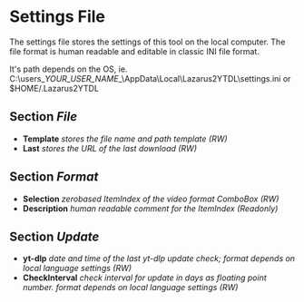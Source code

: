 # Settings File

The settings file stores the settings of this tool on the local computer. The file format is human readable and editable in classic INI file format.

It's path depends on the OS, ie. C:\users\__YOUR_USER_NAME__\AppData\Local\Lazarus2YTDL\settings.ini or $HOME/.Lazarus2YTDL


## Section _File_
* __Template__ _stores the file name and path template (RW)_
* __Last__ _stores the URL of the last download (RW)_

## Section _Format_
* __Selection__ _zerobased ItemIndex of the video format ComboBox (RW)_
* __Description__ _human readable comment for the ItemIndex (Readonly)_

## Section _Update_
* __yt-dlp__ _date and time of the last yt-dlp update check; format depends on local language settings (RW)_
* __CheckInterval__ _check interval for update in days as floating point number. format depends on local language settings (RW)_
